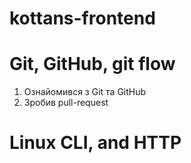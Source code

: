 # kottans-frontend



# Git, GitHub, git flow 

1. Ознайомився з Git та GitHub
2. Зробив pull-request



# Linux CLI, and HTTP
